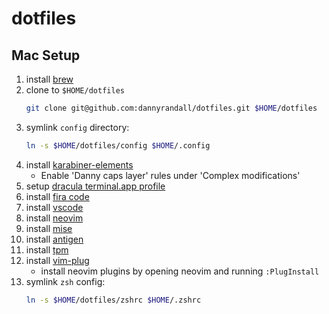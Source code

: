 # dotfiles

## Mac Setup
1. install [brew](https://brew.sh)
1. clone to `$HOME/dotfiles`
	```sh
	git clone git@github.com:dannyrandall/dotfiles.git $HOME/dotfiles
	```
1. symlink `config` directory:
	```sh
	ln -s $HOME/dotfiles/config $HOME/.config
	```
1. install [karabiner-elements](https://karabiner-elements.pqrs.org)
	- Enable 'Danny caps layer' rules under 'Complex modifications'
1. setup [dracula terminal.app profile](https://draculatheme.com/terminal)
1. install [fira code](https://github.com/tonsky/FiraCode)
1. install [vscode](https://code.visualstudio.com/)
1. install [neovim](https://neovim.io/)
1. install [mise](https://github.com/jdx/mise)
1. install [antigen](https://github.com/zsh-users/antigen)
1. install [tpm](https://github.com/tmux-plugins/tpm)
1. install [vim-plug](https://github.com/junegunn/vim-plug)
	- install neovim plugins by opening neovim and running `:PlugInstall`
1. symlink `zsh` config:
	```sh
	ln -s $HOME/dotfiles/zshrc $HOME/.zshrc
	```
